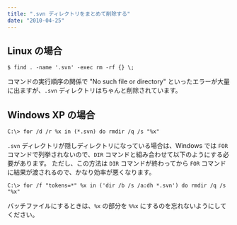 ```yaml
---
title: ".svn ディレクトリをまとめて削除する"
date: "2010-04-25"
---
```


Linux の場合
----

~~~
$ find . -name '.svn' -exec rm -rf {} \;
~~~

コマンドの実行順序の関係で "No such file or directory" といったエラーが大量に出ますが、`.svn` ディレクトリはちゃんと削除されています。


Windows XP の場合
----

~~~
C:\> for /d /r %x in (*.svn) do rmdir /q /s "%x"
~~~

`.svn` ディレクトリが隠しディレクトリになっている場合は、Windows では `FOR` コマンドで列挙されないので、`DIR` コマンドと組み合わせて以下のようにする必要があります。
ただし、この方法は `DIR` コマンドが終わってから `FOR` コマンドに結果が渡されるので、かなり効率が悪くなります。

~~~
C:\> for /f "tokens=*" %x in ('dir /b /s /a:dh *.svn') do rmdir /q /s "%x"
~~~

バッチファイルにするときは、`%x` の部分を `%%x` にするのを忘れないようにしてください。

